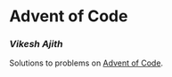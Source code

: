 # Advent of Code
### *Vikesh Ajith*

Solutions to problems on [Advent of Code](https://adventofcode.com/).